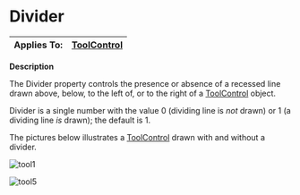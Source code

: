 




<h1 class="heading"><span class="name">Divider</span></h1>

| Applies To: | [ToolControl](../a-z/toolcontrol.md) |
| --- | ---  |


**Description**


The Divider property controls the presence or absence of a recessed line drawn above, below, to the left of, or to the right of a [ToolControl](../a-z/toolcontrol.md) object.


Divider is a single number with the value 0 (dividing line is *not* drawn) or 1 (a dividing line *is* drawn); the default is 1.


The pictures below illustrates a [ToolControl](../a-z/toolcontrol.md) drawn with and without a divider.


![tool1](../img/tool1.gif)


![tool5](../img/tool5.gif)



